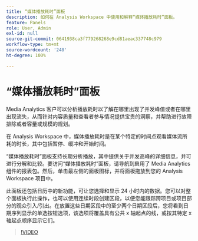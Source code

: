 ```yaml
---
title: “媒体播放耗时”面板
description: 如何在 Analysis Workspace 中使用和解释“媒体播放耗时”面板。
feature: Panels
role: User, Admin
exl-id: null
source-git-commit: 0641938ca3f779268268e9cd81aeac337748c979
workflow-type: tm+mt
source-wordcount: '248'
ht-degree: 100%

---
```



# “媒体播放耗时”面板

Media Analytics 客户可以分析播放耗时以了解在哪里出现了并发峰值或者在哪里出现流失，从而针对内容质量和查看者参与情况提供宝贵的洞察，并帮助进行故障排除或者容量或规模的规划。

在 Analysis Workspace 中，媒体播放耗时是在某个特定的时间点观看媒体流所耗的时长，其中包括暂停、缓冲和开始时间。

“媒体播放耗时”面板支持长期分析播放，其中提供关于并发高峰的详细信息，并可进行分解和比较。要访问“媒体播放耗时”面板，请导航到启用了 Media Analytics 组件的报表包。然后，单击最左侧的面板图标，并将面板拖放到您的 Analysis Workspace 项目中。

此面板还包括日历中的新功能，可让您选择和显示 24 小时内的数据。您可以对整个面板执行此操作，也可以使用连续时段创建区段，以便您能跟踪跨项目或项目部分的观众引入/引出。在放置这些日期区段中的至少两个日期区段后，您将看到日期序列显示的单选按钮选项，该选项将覆盖具有公共 x 轴起点的线，或按其特定 x 轴起点顺序显示它们。

>[!VIDEO](https://video.tv.adobe.com/v/338699)
